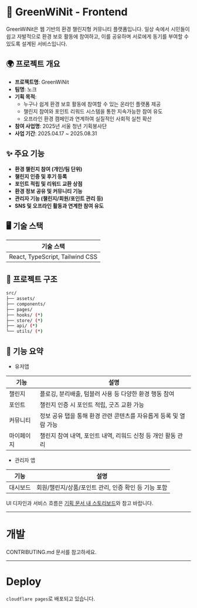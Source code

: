 # 🌿 GreenWiNit - Frontend

GreenWiNit은 웹 기반의 환경 챌린지형 커뮤니티 플랫폼입니다. 일상 속에서 시민들이 쉽고 자발적으로 환경 보호 활동에 참여하고, 이를 공유하며 서로에게 동기를 부여할 수 있도록 설계된 서비스입니다.

## 🌍 프로젝트 개요

- **프로젝트명**: GreenWiNit
- **팀명**: 노크
- **기획 목적**:
  - 누구나 쉽게 환경 보호 활동에 참여할 수 있는 온라인 플랫폼 제공
  - 챌린지 참여와 포인트 리워드 시스템을 통한 지속가능한 참여 유도
  - 오프라인 환경 캠페인과 연계하여 실질적인 사회적 실천 확산
- **참여 사업명**: 2025년 서울 청년 기획봉사단
- **사업 기간**: 2025.04.17 ~ 2025.08.31

## ✨ 주요 기능

- **환경 챌린지 참여 (개인/팀 단위)**
- **챌린지 인증 및 후기 등록**
- **포인트 적립 및 리워드 교환 상점**
- **환경 정보 공유 및 커뮤니티 기능**
- **관리자 기능 (챌린지/회원/포인트 관리 등)**
- **SNS 및 오프라인 활동과 연계한 참여 유도**

## 🖥️ 기술 스택

| 기술 스택                       |
| ------------------------------- |
| React, TypeScript, Tailwind CSS |

## 📁 프로젝트 구조

```bash
src/
├── assets/
├── components/
├── pages/
├── hooks/ (*)
├── store/ (*)
├── api/ (*)
└── utils/ (*)
```

## 🏁 기능 요약

- 유저앱

| 기능       | 설명                                                              |
| ---------- | ----------------------------------------------------------------- |
| 챌린지     | 플로깅, 분리배출, 텀블러 사용 등 다양한 환경 행동 참여            |
| 포인트     | 챌린지 인증 시 포인트 적립, 굿즈 교환 가능                        |
| 커뮤니티   | 정보 공유 탭을 통해 환경 관련 콘텐츠를 자유롭게 등록 및 열람 가능 |
| 마이페이지 | 챌린지 참여 내역, 포인트 내역, 리워드 신청 등 개인 활동 관리      |

- 관리자 앱

| 기능     | 설명                                                 |
| -------- | ---------------------------------------------------- |
| 대시보드 | 회원/챌린지/상품/포인트 관리, 인증 확인 등 기능 포함 |

UI 디자인과 서비스 흐름은 [기획 문서 내 스토리보드](https://drive.google.com/drive/folders/1ckVrO9g0TXSAOO1PLG8CZ7DQKOHHny4E?usp=drive_link)와 참고 바랍니다.

---

# 개발

CONTRIBUTING.md 문서를 참고하세요.

---

# Deploy

`cloudflare pages`로 배포되고 있습니다.
